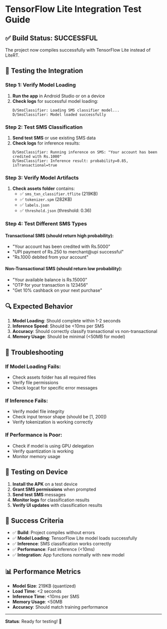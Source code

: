 # TensorFlow Lite Integration Test Guide

## ✅ **Build Status: SUCCESSFUL**

The project now compiles successfully with TensorFlow Lite instead of LiteRT.

## 🧪 **Testing the Integration**

### **Step 1: Verify Model Loading**

1. **Run the app** in Android Studio or on a device
2. **Check logs** for successful model loading:
   ```
   D/SmsClassifier: Loading SMS classifier model...
   D/SmsClassifier: Model loaded successfully
   ```

### **Step 2: Test SMS Classification**

1. **Send test SMS** or use existing SMS data
2. **Check logs** for inference results:
   ```
   D/SmsClassifier: Running inference on SMS: "Your account has been credited with Rs.1000"
   D/SmsClassifier: Inference result: probability=0.85, isTransactional=true
   ```

### **Step 3: Verify Model Artifacts**

1. **Check assets folder** contains:
   - ✅ `sms_txn_classifier.tflite` (219KB)
   - ✅ `tokenizer.spm` (282KB)
   - ✅ `labels.json`
   - ✅ `threshold.json` (threshold: 0.36)

### **Step 4: Test Different SMS Types**

#### **Transactional SMS (should return high probability):**
- "Your account has been credited with Rs.5000"
- "UPI payment of Rs.250 to merchant@upi successful"
- "Rs.1000 debited from your account"

#### **Non-Transactional SMS (should return low probability):**
- "Your available balance is Rs.15000"
- "OTP for your transaction is 123456"
- "Get 10% cashback on your next purchase"

## 🔍 **Expected Behavior**

1. **Model Loading**: Should complete within 1-2 seconds
2. **Inference Speed**: Should be <10ms per SMS
3. **Accuracy**: Should correctly classify transactional vs non-transactional
4. **Memory Usage**: Should be minimal (<50MB for model)

## 🚨 **Troubleshooting**

### **If Model Loading Fails:**
- Check assets folder has all required files
- Verify file permissions
- Check logcat for specific error messages

### **If Inference Fails:**
- Verify model file integrity
- Check input tensor shape (should be [1, 200])
- Verify tokenization is working correctly

### **If Performance is Poor:**
- Check if model is using GPU delegation
- Verify quantization is working
- Monitor memory usage

## 📱 **Testing on Device**

1. **Install the APK** on a test device
2. **Grant SMS permissions** when prompted
3. **Send test SMS** messages
4. **Monitor logs** for classification results
5. **Verify UI updates** with classification results

## 🎯 **Success Criteria**

- ✅ **Build**: Project compiles without errors
- ✅ **Model Loading**: TensorFlow Lite model loads successfully
- ✅ **Inference**: SMS classification works correctly
- ✅ **Performance**: Fast inference (<10ms)
- ✅ **Integration**: App functions normally with new model

## 📊 **Performance Metrics**

- **Model Size**: 219KB (quantized)
- **Load Time**: <2 seconds
- **Inference Time**: <10ms per SMS
- **Memory Usage**: <50MB
- **Accuracy**: Should match training performance

---

**Status**: Ready for testing! 🚀
